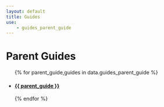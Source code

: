 ```yaml
---
layout: default
title: Guides
use:
    - guides_parent_guide
---
```


# Parent Guides

<ul>
    {% for parent_guide,guides in data.guides_parent_guide %}
        <h4><li><a href="{{ site.url }}/guides/{{ parent_guide|url_encode(true) }}">{{ parent_guide }}</a></li></h4>
    {% endfor %}
</ul>
